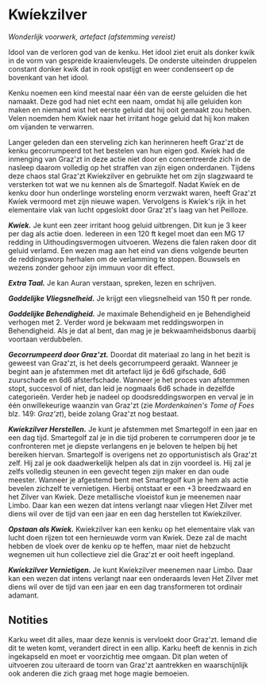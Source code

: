# Kwíekzilver

_Wonderlijk voorwerk,_
_artefact (afstemming vereist)_

Idool van de verloren god van de kenku.
Het idool ziet eruit als donker kwik in de vorm van gespreide kraaienvleugels.
De onderste uiteinden druppelen constant donker kwik dat in rook opstijgt en weer condenseert op de bovenkant van het idool.

Kenku noemen een kind meestal naar één van de eerste geluiden die het namaakt.
Deze god had niet echt een naam, omdat hij alle geluiden kon maken en niemand wist het eerste geluid dat hij ooit gemaakt zou hebben.
Velen noemden hem Kwíek naar het irritant hoge geluid dat hij kon maken om vijanden te verwarren.

Langer geleden dan een sterveling zich kan herinneren heeft Graz'zt de kenku gecorrumpeerd tot het bestelen van hun eigen god.
Kwíek had de inmenging van Graz'zt in deze actie niet door en concentreerde zich in de nasleep daarom volledig op het straffen van zijn eigen onderdanen.
Tijdens deze chaos stal Graz'zt Kwíekzilver en gebruikte het om zijn slagzwaard te versterken tot wat we nu kennen als de Smartegolf.
Nadat Kwíek en de kenku door hun onderlinge worsteling enorm verzwakt waren, heeft Graz'zt Kwíek vermoord met zijn nieuwe wapen.
Vervolgens is Kwíek's rijk in het elementaire vlak van lucht opgeslokt door Graz'zt's laag van het Peilloze.

**_Kwíek._**
Je kunt een zeer irritant hoog geluid uitbrengen.
Dit kun je 3 keer per dag als actie doen.
Iedereen in een 120 ft kegel moet dan een MG 17 redding in Uithoudingsvermogen uitvoeren.
Wezens die falen raken door dit geluid verlamd.
Een wezen mag aan het eind van diens volgende beurten de reddingsworp herhalen om de verlamming te stoppen.
Bouwsels en wezens zonder gehoor zijn immuun voor dit effect.

**_Extra Taal._**
Je kan Auran verstaan, spreken, lezen en schrijven.

**_Goddelijke Vliegsnelheid._**
Je krijgt een vliegsnelheid van 150 ft per ronde.

**_Goddelijke Behendigheid._**
Je maximale Behendigheid en je Behendigheid verhogen met 2.
Verder word je bekwaam met reddingsworpen in Behendigheid.
Als je dat al bent, dan mag je je bekwaamheidsbonus daarbij voortaan verdubbelen.

**_Gecorrumpeerd door Graz'zt._**
Doordat dit materiaal zo lang in het bezit is geweest van Graz'zt, is het deels gecorrumpeerd geraakt.
Wanneer je begint aan je afstemmen met dit artefact lijd je 6d6 gifschade, 6d6 zuurschade en 6d6 afsterfschade.
Wanneer je het proces van afstemmen stopt, succesvol of niet, dan leid je nogmaals 6d6 schade in dezelfde categorieën.
Verder heb je nadeel op doodsreddingsworpen en verval je in één onwillekeurige waanzin van Graz'zt (zie _Mordenkainen's Tome of Foes_ blz. 149: _Graz'zt_), beide zolang Graz'zt nog bestaat.

**_Kwíekzilver Herstellen._**
Je kunt je afstemmen met Smartegolf in een jaar en een dag tijd.
Smartegolf zal je in die tijd proberen te corrumperen door je te confronteren met je diepste verlangens en je beloven te helpen bij het bereiken hiervan.
Smartegolf is overigens net zo opportunistisch als Graz'zt zelf.
Hij zal je ook daadwerkelijk helpen als dat in zijn voordeel is.
Hij zal je zelfs volledig steunen in een gevecht tegen zijn maker en dan oude meester.
Wanneer je afgestemd bent met Smartegolf kun je hem als actie bevelen zichzelf te vernietigen.
Hierbij ontstaat er een +3 breedzwaard en het Zilver van Kwíek.
Deze metallische vloeistof kun je meenemen naar Limbo.
Daar kan een wezen dat intens verlangt naar vliegen Het Zilver met diens wil over de tijd van een jaar en een dag herstellen tot Kwíekzilver.

**_Opstaan als Kwíek._**
Kwíekzilver kan een kenku op het elementaire vlak van lucht doen rijzen tot een hernieuwde vorm van Kwíek.
Deze zal de macht hebben de vloek over de kenku op te heffen, maar niet de hebzucht wegnemen uit hun collectieve ziel die Graz'zt er ooit heeft ingepland.

**_Kwíekzilver Vernietigen._**
Je kunt Kwíekzilver meenemen naar Limbo.
Daar kan een wezen dat intens verlangt naar een onderaards leven Het Zilver met diens wil over de tijd van een jaar en een dag transformeren tot ordinair adamant.

## Notities

Karku weet dit alles, maar deze kennis is vervloekt door Graz'zt.
Iemand die dit te weten komt, verandert direct in een allip.
Karku heeft de kennis in zich ingekapseld en moet er voorzichtig mee omgaan.
Dit plan weten of uitvoeren zou uiteraard de toorn van Graz'zt aantrekken en waarschijnlijk ook anderen die zich graag met hoge magie bemoeien.
